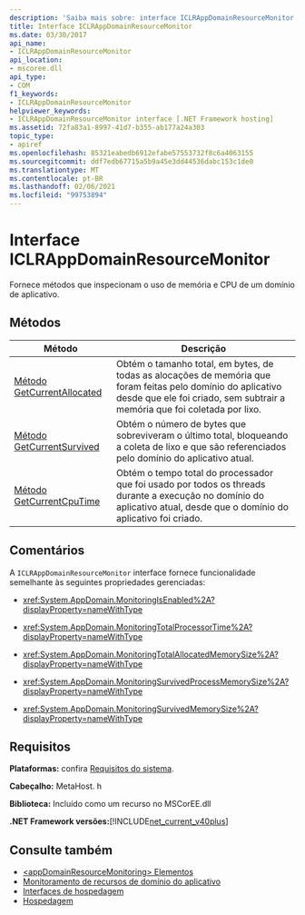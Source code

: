 ```yaml
---
description: 'Saiba mais sobre: interface ICLRAppDomainResourceMonitor'
title: Interface ICLRAppDomainResourceMonitor
ms.date: 03/30/2017
api_name:
- ICLRAppDomainResourceMonitor
api_location:
- mscoree.dll
api_type:
- COM
f1_keywords:
- ICLRAppDomainResourceMonitor
helpviewer_keywords:
- ICLRAppDomainResourceMonitor interface [.NET Framework hosting]
ms.assetid: 72fa83a1-8997-41d7-b355-ab177a24a303
topic_type:
- apiref
ms.openlocfilehash: 85321eabedb6912efabe57553732f8c6a4063155
ms.sourcegitcommit: ddf7edb67715a5b9a45e3dd44536dabc153c1de0
ms.translationtype: MT
ms.contentlocale: pt-BR
ms.lasthandoff: 02/06/2021
ms.locfileid: "99753894"
---
```

# <a name="iclrappdomainresourcemonitor-interface"></a>Interface ICLRAppDomainResourceMonitor

Fornece métodos que inspecionam o uso de memória e CPU de um domínio de aplicativo.  
  
## <a name="methods"></a>Métodos  
  
|Método|Descrição|  
|------------|-----------------|  
|[Método GetCurrentAllocated](iclrappdomainresourcemonitor-getcurrentallocated-method.md)|Obtém o tamanho total, em bytes, de todas as alocações de memória que foram feitas pelo domínio do aplicativo desde que ele foi criado, sem subtrair a memória que foi coletada por lixo.|  
|[Método GetCurrentSurvived](iclrappdomainresourcemonitor-getcurrentsurvived-method.md)|Obtém o número de bytes que sobreviveram o último total, bloqueando a coleta de lixo e que são referenciados pelo domínio do aplicativo atual.|  
|[Método GetCurrentCpuTime](iclrappdomainresourcemonitor-getcurrentcputime-method.md)|Obtém o tempo total do processador que foi usado por todos os threads durante a execução no domínio do aplicativo atual, desde que o domínio do aplicativo foi criado.|  
  
## <a name="remarks"></a>Comentários  

 A `ICLRAppDomainResourceMonitor` interface fornece funcionalidade semelhante às seguintes propriedades gerenciadas:  
  
- <xref:System.AppDomain.MonitoringIsEnabled%2A?displayProperty=nameWithType>  
  
- <xref:System.AppDomain.MonitoringTotalProcessorTime%2A?displayProperty=nameWithType>  
  
- <xref:System.AppDomain.MonitoringTotalAllocatedMemorySize%2A?displayProperty=nameWithType>  
  
- <xref:System.AppDomain.MonitoringSurvivedProcessMemorySize%2A?displayProperty=nameWithType>  
  
- <xref:System.AppDomain.MonitoringSurvivedMemorySize%2A?displayProperty=nameWithType>  
  
## <a name="requirements"></a>Requisitos  

 **Plataformas:** confira [Requisitos do sistema](../../get-started/system-requirements.md).  
  
 **Cabeçalho:** MetaHost. h  
  
 **Biblioteca:** Incluído como um recurso no MSCorEE.dll  
  
 **.NET Framework versões:**[!INCLUDE[net_current_v40plus](../../../../includes/net-current-v40plus-md.md)]  
  
## <a name="see-also"></a>Consulte também

- [\<appDomainResourceMonitoring> Elementos](../../configure-apps/file-schema/runtime/appdomainresourcemonitoring-element.md)
- [Monitoramento de recursos de domínio do aplicativo](../../../standard/garbage-collection/app-domain-resource-monitoring.md)
- [Interfaces de hospedagem](hosting-interfaces.md)
- [Hospedagem](index.md)
